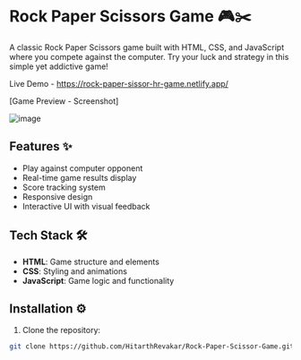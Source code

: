 # Rock Paper Scissors Game 🎮✂️

A classic Rock Paper Scissors game built with HTML, CSS, and JavaScript where you compete against the computer. Try your luck and strategy in this simple yet addictive game!

Live Demo - https://rock-paper-sissor-hr-game.netlify.app/

[Game Preview - Screenshot]

![image](https://github.com/user-attachments/assets/2c2e0db6-ee65-412f-862b-669e09a189c1)


## Features ✨
- Play against computer opponent
- Real-time game results display
- Score tracking system
- Responsive design
- Interactive UI with visual feedback

## Tech Stack 🛠️
- **HTML**: Game structure and elements
- **CSS**: Styling and animations
- **JavaScript**: Game logic and functionality

## Installation ⚙️
1. Clone the repository:
```bash
git clone https://github.com/HitarthRevakar/Rock-Paper-Scissor-Game.git
